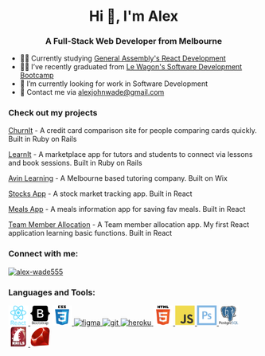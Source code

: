 <h1 align="center">Hi 👋, I'm Alex</h1>
<h3 align="center">A Full-Stack Web Developer from Melbourne</h3>

- 👨‍💻 Currently studying <a href="https://generalassemb.ly/education/react-development/sydney"> General Assembly's React Development</a>
- 👩‍🎓 I’ve recently graduated from <a href="https://www.lewagon.com/web-development-course">Le Wagon's Software Development Bootcamp</a>
- 💪 I’m currently looking for work in Software Development
- 📧 Contact me via alexjohnwade@gmail.com

<h3 align="left">Check out my projects</h3>
<p align="left"><a href="https://churnit2.herokuapp.com/">ChurnIt</a> - A credit card comparison site for people comparing cards quickly. Built in Ruby on Rails</p>
  <p align="left"><a href="https://learnit3.herokuapp.com/">LearnIt</a> - A marketplace app for tutors and students to connect via lessons and book sessions. Built in Ruby on Rails</p>
  <p align="left"><a href="https://www.avinlearning.com/">Avin Learning</a> - A Melbourne based tutoring company. Built on Wix</p>
  <p align="left"><a href="https://react-stocks-app-psi.vercel.app/">Stocks App</a> - A stock market tracking app. Built in React
  <p align="left"><a href="https://react-stocks-app-psi.vercel.app/">Meals App</a> - A meals information app for saving fav meals. Built in React
  <p align="left"><a href="https://react-stocks-app-psi.vercel.app/">Team Member Allocation</a> - A Team member allocation app. My first React application learning basic functions. Built in React


<h3 align="left">Connect with me:</h3>
<p align="left">
<a href="https://linkedin.com/in/alex-wade555" target="blank"><img align="center" src="https://raw.githubusercontent.com/rahuldkjain/github-profile-readme-generator/master/src/images/icons/Social/linked-in-alt.svg" alt="alex-wade555" height="30" width="40" /></a>
</p>

<h3 align="left">Languages and Tools:</h3>
<p align="left"> <a href="https://getbootstrap.com" target="_blank" rel="noreferrer"> <a href="https://reactjs.org/" target="_blank" rel="noreferrer"> <img src="https://raw.githubusercontent.com/devicons/devicon/master/icons/react/react-original-wordmark.svg" alt="react" width="40" height="40"/> </a> <img src="https://raw.githubusercontent.com/devicons/devicon/master/icons/bootstrap/bootstrap-plain-wordmark.svg" alt="bootstrap" width="40" height="40"/> </a> <a href="https://www.w3schools.com/css/" target="_blank" rel="noreferrer"> <img src="https://raw.githubusercontent.com/devicons/devicon/master/icons/css3/css3-original-wordmark.svg" alt="css3" width="40" height="40"/> </a> <a href="https://www.figma.com/" target="_blank" rel="noreferrer"> <img src="https://www.vectorlogo.zone/logos/figma/figma-icon.svg" alt="figma" width="40" height="40"/> </a> <a href="https://git-scm.com/" target="_blank" rel="noreferrer"> <img src="https://www.vectorlogo.zone/logos/git-scm/git-scm-icon.svg" alt="git" width="40" height="40"/> </a> <a href="https://heroku.com" target="_blank" rel="noreferrer"> <img src="https://www.vectorlogo.zone/logos/heroku/heroku-icon.svg" alt="heroku" width="40" height="40"/> </a> <a href="https://www.w3.org/html/" target="_blank" rel="noreferrer"> <img src="https://raw.githubusercontent.com/devicons/devicon/master/icons/html5/html5-original-wordmark.svg" alt="html5" width="40" height="40"/> </a> <a href="https://developer.mozilla.org/en-US/docs/Web/JavaScript" target="_blank" rel="noreferrer"> <img src="https://raw.githubusercontent.com/devicons/devicon/master/icons/javascript/javascript-original.svg" alt="javascript" width="40" height="40"/> </a> <a href="https://www.photoshop.com/en" target="_blank" rel="noreferrer"> <img src="https://raw.githubusercontent.com/devicons/devicon/master/icons/photoshop/photoshop-line.svg" alt="photoshop" width="40" height="40"/> </a> <a href="https://www.postgresql.org" target="_blank" rel="noreferrer"> <img src="https://raw.githubusercontent.com/devicons/devicon/master/icons/postgresql/postgresql-original-wordmark.svg" alt="postgresql" width="40" height="40"/> </a> <a href="https://rubyonrails.org" target="_blank" rel="noreferrer"> <img src="https://raw.githubusercontent.com/devicons/devicon/master/icons/rails/rails-original-wordmark.svg" alt="rails" width="40" height="40"/> </a> <a href="https://www.ruby-lang.org/en/" target="_blank" rel="noreferrer"> <img src="https://raw.githubusercontent.com/devicons/devicon/master/icons/ruby/ruby-original.svg" alt="ruby" width="40" height="40"/> </a> </p>
